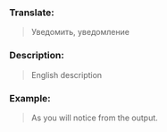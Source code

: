 ### Translate:
>Уведомить, уведомление
### Description:
>English description
### Example:
>As you will notice from the output.
